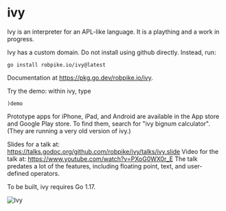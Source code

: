 ivy
===

Ivy is an interpreter for an APL-like language. It is a plaything and a work in
progress.

Ivy has a custom domain. Do not install using github directly. Instead, run:

	go install robpike.io/ivy@latest

Documentation at https://pkg.go.dev/robpike.io/ivy.

Try the demo: within ivy, type

	)demo

Prototype apps for iPhone, iPad, and Android are available in the App store and Google Play store.
To find them, search for "ivy bignum calculator". (They are running a very old version of ivy.)

Slides for a talk at: https://talks.godoc.org/github.com/robpike/ivy/talks/ivy.slide
Video for the talk at: https://www.youtube.com/watch?v=PXoG0WX0r_E
The talk predates a lot of the features, including floating point, text, and user-defined operators.

To be built, ivy requires Go 1.17.

![Ivy](ivy.jpg)
